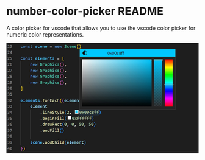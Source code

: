 # number-color-picker README

A color picker for vscode that allows you to use the vscode color picker for numeric color representations.

![number-color-picker](https://github.com/RomanPolansky/Number-Color-Picker/blob/main/preview.jpg?raw=true, "number-color-picker")
